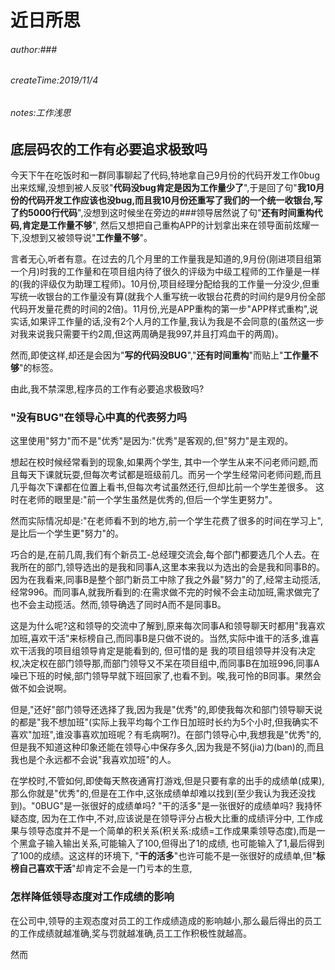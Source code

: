 # 近日所思

###### author:###
###### createTime:2019/11/4
###### notes:工作浅思

## 底层码农的工作有必要追求极致吗

今天下午在吃饭时和一群同事聊起了代码,特地拿自己9月份的代码开发工作0bug出来炫耀,没想到被人反驳"**代码没bug肯定是因为工作量少了**",于是回了句"**我10月份的代码开发工作应该也没bug,而且我10月份还重写了我们的一个统一收银台,写了约5000行代码**",没想到这时候坐在旁边的###领导居然说了句"**还有时间重构代码,肯定是工作量不够**", 然后又想把自己重构APP的计划拿出来在领导面前炫耀一下,没想到又被领导说"**工作量不够**"。

言者无心,听者有意。在过去的几个月里的工作量我是知道的,9月份(刚进项目组第一个月)时我的工作量和在项目组内待了很久的评级为中级工程师的工作量是一样的(我的评级仅为助理工程师)。10月份,项目经理分配给我的工作量一分没少,但重写统一收银台的工作量没有算(就我个人重写统一收银台花费的时间约是9月份全部代码开发量花费的时间的2倍)。11月份,光是APP重构的第一步"APP样式重构",说实话,如果评工作量的话,没有2个人月的工作量,我认为我是不会同意的(虽然这一步对我来说我只需要干约2周,但这两周确是我997,并且打鸡血干的两周)。

然而,即使这样,却还是会因为"**写的代码没BUG**","**还有时间重构**"而贴上"**工作量不够**"的标签。

由此,我不禁深思,程序员的工作有必要追求极致吗?

### "没有BUG"在领导心中真的代表努力吗

这里使用"努力"而不是"优秀"是因为:"优秀"是客观的,但"努力"是主观的。

想起在校时候经常看到的现象,如果两个学生, 其中一个学生从来不问老师问题,而且每天下课就玩耍,但每次考试都是班级前几。而另一个学生经常问老师问题,而且几乎每次下课都在位置上看书,但每次考试虽然还行,但却比前一个学生差很多。  这时在老师的眼里是:"前一个学生虽然是优秀的,但后一个学生更努力"。

然而实际情况却是:"在老师看不到的地方,前一个学生花费了很多的时间在学习上", 是比后一个学生更"努力"的。

巧合的是,在前几周,我们有个新员工-总经理交流会,每个部门都要选几个人去。在我所在的部门,领导选出的是我和同事A,这里本来我以为选出的会是我和同事B的。因为在我看来,同事B是整个部门新员工中除了我之外最"努力"的了,经常主动揽活,经常996。而同事A,就我所看到的:在需求做不完的时候不会主动加班,需求做完了也不会主动揽活。然而,领导确选了同时A而不是同事B。

这是为什么呢?这和领导的交流中了解到,原来每次同事A和领导聊天时都用"我喜欢加班,喜欢干活"来标榜自己,而同事B是只做不说的。当然,实际中谁干的活多,谁喜欢干活我的项目组领导肯定是能看到的, 但可惜的是 我的项目组领导并没有决定权,决定权在部门领导那,而部门领导又不呆在项目组中,而同事B在加班996,同事A噪已下班的时候,部门领导早就下班回家了,也看不到。唉,我可怜的B同事。果然会做不如会说啊。

但是,"还好"部门领导还选择了我,因为我是"优秀"的,即使我每次和部门领导聊天说的都是"我不想加班"(实际上我平均每个工作日加班时长约为5个小时,但我确实不喜欢"加班",谁没事喜欢加班呢？有毛病啊?)。在部门领导心中,我想我是"优秀"的,但是我不知道这种印象还能在领导心中保存多久,因为我是不努(jia)力(ban)的,而且我也是个永远都不会说"我喜欢加班"的人。

在学校时,不管如何,即使每天熬夜通宵打游戏,但是只要有拿的出手的成绩单(成果),那么你就是"优秀"的,但是在工作中,这张成绩单却难以找到(至少我认为我还没找到)。"0BUG"是一张很好的成绩单吗? "干的活多"是一张很好的成绩单吗? 我持怀疑态度, 因为在工作中,不对,应该说是在领导评分占极大比重的成绩评分中, 工作成果与领导态度并不是一个简单的积关系(积关系:成绩=工作成果乘领导态度),而是一个黑盒子输入输出关系,可能输入了100,但得出了1的成绩, 也可能输入了1,最后得到了100的成绩。这这样的环境下, "**干的活多**"也许可能不是一张很好的成绩单,但"**标榜自己喜欢干活**"却肯定不会是一门亏本的生意,

### 怎样降低领导态度对工作成绩的影响

在公司中,领导的主观态度对员工的工作成绩造成的影响越小,那么最后得出的员工的工作成绩就越准确,奖与罚就越准确,员工工作积极性就越高。

然而

### 